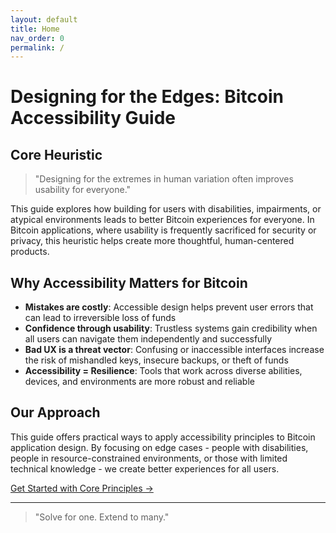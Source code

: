 ```yaml
---
layout: default
title: Home
nav_order: 0
permalink: /
---
```


# Designing for the Edges: Bitcoin Accessibility Guide

## Core Heuristic

> "Designing for the extremes in human variation often improves usability for everyone."

This guide explores how building for users with disabilities, impairments, or atypical environments leads to better Bitcoin experiences for everyone. In Bitcoin applications, where usability is frequently sacrificed for security or privacy, this heuristic helps create more thoughtful, human-centered products.

## Why Accessibility Matters for Bitcoin

- **Mistakes are costly**: Accessible design helps prevent user errors that can lead to irreversible loss of funds
- **Confidence through usability**: Trustless systems gain credibility when all users can navigate them independently and successfully
- **Bad UX is a threat vector**: Confusing or inaccessible interfaces increase the risk of mishandled keys, insecure backups, or theft of funds
- **Accessibility = Resilience**: Tools that work across diverse abilities, devices, and environments are more robust and reliable

## Our Approach

This guide offers practical ways to apply accessibility principles to Bitcoin application design. By focusing on edge cases - people with disabilities, people in resource-constrained environments, or those with limited technical knowledge - we create better experiences for all users.

[Get Started with Core Principles →](principles.html)

---

> "Solve for one. Extend to many."
